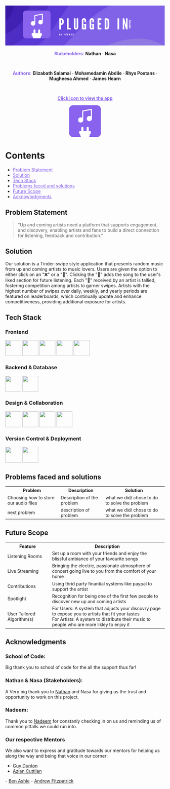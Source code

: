 ![Banner](public/banner.png)

<p align="center">
<span style="color: #8962ed;"><strong>Stakeholders</strong>:</span>
<strong>Nathan</strong> ·
<strong>Nasa</strong>
</p>
<br/>
<p align="center">
<span style="color: #8962ed;"><strong>Authors</strong>:</span>
<strong>Elizabath Salamai</strong> ·
<strong>Mohamedamin Abdile</strong> ·
<strong>Rhys Postans</strong> ·
<strong>Mugheesa Ahmed</strong> ·
<strong>James Hearn</strong>
<br/>
</p>
<br/>
<p align="center">
<strong><a href="https://plugged-in-tan.vercel.app/create-music" style="color: #8962ed;">Click icon to view the app</a></strong>
</p>

<p align="center">
<a href="https://plugged-in-tan.vercel.app/create-music">
    <img src="public/plug.png" alt="View our app" style="width:100px;height:auto;">
</a>
</p>

# Contents

- <a href="#Problem-Statement" style="color: #8962ed;">Problem Statement</a>
- <a href="#Solution" style="color: #8962ed;">Solution</a>
- <a href="#Tech-Stack" style="color: #8962ed;">Tech Stack</a>
- <a href="#Problems-faced-and-solutions" style="color: #8962ed;">Problems faced and solutions</a>
- <a href="#Future-scope" style="color: #8962ed;">Future Scope</a>
- <a href="#Acknowledgments" style="color: #8962ed;">Acknowledgments</a>

## Problem Statement

> "Up and coming artists need a platform that supports engagement, and discovery, enabling artists and fans to build a direct connection for listening, feedback and contribution."

## Solution

Our solution is a Tinder-swipe style application that presents random music from up and coming artists to music lovers. Users are given the option to either click on an "❌" or a "💜". Clicking the "💜" adds the song to the user's liked section for future listening. Each "💜" received by an artist is tallied, fostering competition among artists to garner swipes. Artists with the highest number of swipes over daily, weekly, and yearly periods are featured on leaderboards, which continually update and enhance competitiveness, providing additional exposure for artists.

## Tech Stack

### Frontend

<p>
<img width="50" height="50" src="https://cdn.jsdelivr.net/gh/devicons/devicon@latest/icons/typescript/typescript-original.svg" />
<img width="50" height="50" src="https://cdn.jsdelivr.net/gh/devicons/devicon@latest/icons/nextjs/nextjs-original.svg" />
<img width="50" height="50" src="https://cdn.jsdelivr.net/gh/devicons/devicon@latest/icons/react/react-original.svg" />
<img width="50" height="50" src="https://cdn.jsdelivr.net/gh/devicons/devicon@latest/icons/tailwindcss/tailwindcss-original.svg" />
<img width="50" height="50" src="https://cdn.jsdelivr.net/gh/devicons/devicon@latest/icons/jest/jest-plain.svg" />
</p>

### Backend & Database

<p>
<img width="50" height="50" src="https://cdn.jsdelivr.net/gh/devicons/devicon@latest/icons/supabase/supabase-original.svg" />
<img width="50" height="50" src="https://cdn.jsdelivr.net/gh/devicons/devicon@latest/icons/postgresql/postgresql-original.svg" />
</p>

### Design & Collaboration

<p>
<img width="50" height="50" src="https://cdn.jsdelivr.net/gh/devicons/devicon@latest/icons/figma/figma-original.svg" />
<img width="50" height="50" src="https://cdn.jsdelivr.net/gh/devicons/devicon@latest/icons/canva/canva-original.svg" />
<img width="50" height="50" src="https://cdn.jsdelivr.net/gh/devicons/devicon@latest/icons/trello/trello-original.svg" />
<img width="50" height="50" src="https://cdn.jsdelivr.net/gh/devicons/devicon@latest/icons/slack/slack-original.svg" />
</p>

### Version Control & Deployment

<p>
<img width="50" height="50" src="https://cdn.jsdelivr.net/gh/devicons/devicon@latest/icons/github/github-original.svg" />
<img width="50" height="50" src="https://cdn.jsdelivr.net/gh/devicons/devicon@latest/icons/vercel/vercel-original.svg" />
</p>

## Problems faced and solutions

<table>
  <tr>
    <th><strong>Problem</strong></th>
    <th><strong>Description</strong></th>
    <th><strong>Solution</strong></th>
  </tr>
  <tr>
    <td>Choosing how to store our audio files</td>
    <td>Description of the problem</td>
    <td>what we did/ chose to do to solve the problem</td>
  </tr>
  <tr>
    <td>next problem</td>
    <td>description of problem</td>
    <td>what we did/ chose to do to solve the problem</td>
  </tr>
</table>

## Future Scope

<table>
  <tr>
    <th><strong>Feature</strong></th>
    <th><strong>Description</strong></th>
 
  </tr>
  <tr>
    <td>Listening Rooms</td>
    <td>Set up a room with your friends and enjoy the blissful ambiance of your favourite songs</td>
  </tr>
  <tr>
    <td>Live Streaming</td>
    <td>Bringing the electric, passionate atmosphere of concert going live to you from the comfort of your home</td>
  </tr>
  <tr>
    <td>Contributions</td>
    <td>Using thrid party finantial systems like paypal to support the artist</td>
  </tr>
  <tr>
    <td>Spotlight</td>
    <td>Recognition for being one of the first few people to discover new up and coming artists</td>
  </tr>
  <tr>
    <td>User Tailored Algorithm(s)</td>
    <td>For Users: A system that adjusts your discovry page to expose you to artists that fit your tastes <br> 
        For Artists: A system to distribute their music to people who are more likley to enjoy it</td>
  </tr>
</table>

## Acknowledgments

### School of Code:

Big thank you to school of code for the all the support thus far! 

### Nathan & Nasa (Stakeholders):

A Very big thank you to <a href="https://www.linkedin.com/in/nathan-anderson-5613a6162/">Nathan</a> and Nasa for giving us the trust and opportunity to work on this project. 

### Nadeem:

Thank you to <a href="https://www.linkedin.com/in/nadeemshabir/">Nadeem</a> for constanly checking in on us and reminding us of common pitfalls we could run into.

### Our respective Mentors

We also want to express and gratitude towards our mentors for helping us along the way and being that voice in our corner:
- <a href="https://www.linkedin.com/search/results/all/?fetchDeterministicClustersOnly=true&heroEntityKey=urn%3Ali%3Afsd_profile%3AACoAACwLBQsBTgfHCqQtaf1fA--CukPS6rfSfgg&keywords=guy%20dunton&origin=RICH_QUERY_SUGGESTION&position=0&searchId=ce3b62f9-0615-4098-b112-e9583516e62c&sid=bhi&spellCorrectionEnabled=false">Guy Dunton</a>
- <a href="https://www.linkedin.com/in/azlancuttilan/">Azlan Cuttilan
</a>
- <a href="https://www.linkedin.com/in/bashley1/">Ben Ashle</a>
- <a href="https://www.linkedin.com/in/fitzpatrickandrew/">Andrew Fitzpatrick</a>
